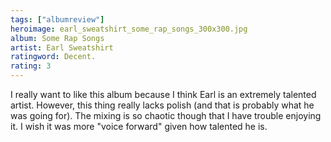 ```yaml
---
tags: ["albumreview"]
heroimage: earl_sweatshirt_some_rap_songs_300x300.jpg
album: Some Rap Songs
artist: Earl Sweatshirt
ratingword: Decent.
rating: 3
---
```


I really want to like this album because I think Earl is an extremely talented
artist. However, this thing really lacks polish (and that is probably what he
was going for). The mixing is so chaotic though that I have trouble enjoying it.
I wish it was more "voice forward" given how talented he is.
